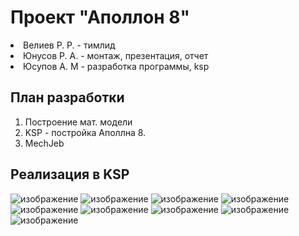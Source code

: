 <h1>Проект "Аполлон 8"</h1>

<p>
  <li>Велиев Р. Р. - тимлид</li>
  <li>Юнусов Р. А. - монтаж, презентация, отчет</li>
  <li>Юсупов А. М - разработка программы, ksp</li>
</p>

<h2>План разработки</h2>
<ol>
  <li>Построение мат. модели</li>
  <li>KSP - постройка Аполлна 8. </li>
  <li>MесhJeb</li>
</ol>

<h2>Реализация в KSP</h2>

![изображение](https://github.com/Kiaxa228/apollon8_mission/assets/42683382/9b52ee9c-90cf-4023-8b6c-654ee2898ce4)
![изображение](https://github.com/Kiaxa228/apollon8_mission/assets/42683382/2c250c6c-505d-4483-bcdb-194d51ae61ea)
![изображение](https://github.com/Kiaxa228/apollon8_mission/assets/42683382/14280ebb-adfd-4b3f-bc30-426e615ba4b9)
![изображение](https://github.com/Kiaxa228/apollon8_mission/assets/42683382/6f40b472-5e62-44f9-b97f-e10a88206fd2)
![изображение](https://github.com/Kiaxa228/apollon8_mission/assets/42683382/50d8bf2b-38ea-4590-afb1-dfbfb2884eb4)
![изображение](https://github.com/Kiaxa228/apollon8_mission/assets/42683382/c86f363a-a845-4558-a5c2-e0fe13a54f29)
![изображение](https://github.com/Kiaxa228/apollon8_mission/assets/42683382/cce3c3c9-ca0f-49f6-9f44-6cb01183ccea)
![изображение](https://github.com/Kiaxa228/apollon8_mission/assets/42683382/cfee2973-cbc3-407f-b998-5365e3f72349)
![изображение](https://github.com/Kiaxa228/apollon8_mission/assets/42683382/c79b9f4b-ec22-4ce0-bebe-a6788769e75f)

